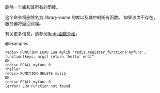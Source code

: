 删除一个库和其所有的函数。

这个命令将删除名为 _library-name_ 的库以及其中的所有函数。
如果该库不存在，服务器将返回错误。

有关更多信息，请参阅[Redis函数介绍](/topics/functions-intro)。

@examples

```
redis> FUNCTION LOAD Lua mylib "redis.register_function('myfunc', function(keys, args) return 'hello' end)"
OK
redis> FCALL myfunc 0
"hello"
redis> FUNCTION DELETE mylib
OK
redis> FCALL myfunc 0
(error) ERR Function not found
```
